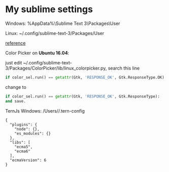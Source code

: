 # My sublime settings

Windows:
%AppData%\Sublime Text 3\Packages\User

Linux:
~/.config/sublime-text-3/Packages/User

[reference](http://popel-studio.com/blog/article/perenos-nastroek-sublime-text.html)


Color Picker on **Ubuntu 16.04**:

just edit ~/.config/sublime-text-3/Packages/ColorPicker/lib/linux_colorpicker.py,
search this line
```python
if color_sel.run() == getattr(Gtk, 'RESPONSE_OK', Gtk.ResponseType.OK):
```
change to
```python
if color_sel.run() == getattr(Gtk, 'RESPONSE_OK', Gtk.ResponseType):
and save.
```


TernJs
Windows:
/Users/<your-username>/.tern-config
```
{
  "plugins": {
    "node": {},
    "es_modules": {}
  },
  "libs": [
    "ecma5",
    "ecma6"
  ],
  "ecmaVersion": 6
}
```